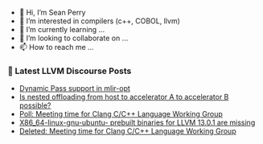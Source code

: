 - 👋 Hi, I’m Sean Perry
- 👀 I’m interested in compilers (c++, COBOL, llvm)
- 🌱 I’m currently learning ...
- 💞️ I’m looking to collaborate on ...
- 📫 How to reach me ...

<!---
s66perry/s66perry is a ✨ special ✨ repository because its `README.md` (this file) appears on your GitHub profile.
You can click the Preview link to take a look at your changes.
--->
### 📕 Latest LLVM Discourse Posts

<!-- DISCOURSE-LLVM:START -->
- [Dynamic Pass support in mlir-opt](https://discourse.llvm.org/t/dynamic-pass-support-in-mlir-opt/60406/1)
- [Is nested offloading from host to accelerator A to accelerator B possible?](https://discourse.llvm.org/t/is-nested-offloading-from-host-to-accelerator-a-to-accelerator-b-possible/60328/4)
- [Poll: Meeting time for Clang C/C++ Language Working Group](https://discourse.llvm.org/t/poll-meeting-time-for-clang-c-c-language-working-group/60404/1)
- [X86_64-linux-gnu-ubuntu- prebuilt binaries for LLVM 13.0.1 are missing](https://discourse.llvm.org/t/x86-64-linux-gnu-ubuntu-prebuilt-binaries-for-llvm-13-0-1-are-missing/60397/2)
- [Deleted: Meeting time for Clang C/C++ Language Working Group](https://discourse.llvm.org/t/deleted-meeting-time-for-clang-c-c-language-working-group/60403/1)
<!-- DISCOURSE-LLVM:END -->
